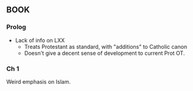 ## BOOK

### Prolog

 - Lack of info on LXX
    - Treats Protestant as standard, with "additions" to Catholic canon
    - Doesn't give a decent sense of development to current Prot OT.

### Ch 1

Weird emphasis on Islam. 